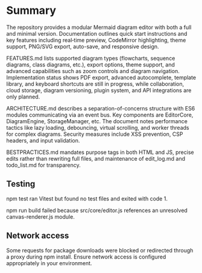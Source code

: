 # Summary

The repository provides a modular Mermaid diagram editor with both a full and minimal version. Documentation outlines quick start instructions and key features including real‑time preview, CodeMirror highlighting, theme support, PNG/SVG export, auto-save, and responsive design.

FEATURES.md lists supported diagram types (flowcharts, sequence diagrams, class diagrams, etc.), export options, theme support, and advanced capabilities such as zoom controls and diagram navigation. Implementation status shows PDF export, advanced autocomplete, template library, and keyboard shortcuts are still in progress, while collaboration, cloud storage, diagram versioning, plugin system, and API integrations are only planned.

ARCHITECTURE.md describes a separation-of-concerns structure with ES6 modules communicating via an event bus. Key components are EditorCore, DiagramEngine, StorageManager, etc. The document notes performance tactics like lazy loading, debouncing, virtual scrolling, and worker threads for complex diagrams. Security measures include XSS prevention, CSP headers, and input validation.

BESTPRACTICES.md mandates purpose tags in both HTML and JS, precise edits rather than rewriting full files, and maintenance of edit_log.md and todo_list.md for transparency.

## Testing

npm test ran Vitest but found no test files and exited with code 1.

npm run build failed because src/core/editor.js references an unresolved canvas-renderer.js module.

## Network access

Some requests for package downloads were blocked or redirected through a proxy during npm install. Ensure network access is configured appropriately in your environment.